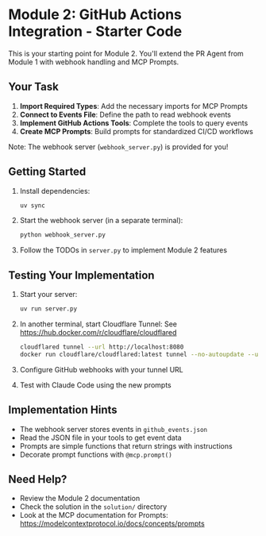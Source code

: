 # Module 2: GitHub Actions Integration - Starter Code

This is your starting point for Module 2. You'll extend the PR Agent from Module 1 with webhook handling and MCP Prompts.

## Your Task

1. **Import Required Types**: Add the necessary imports for MCP Prompts
2. **Connect to Events File**: Define the path to read webhook events
3. **Implement GitHub Actions Tools**: Complete the tools to query events
4. **Create MCP Prompts**: Build prompts for standardized CI/CD workflows

Note: The webhook server (`webhook_server.py`) is provided for you!

## Getting Started

1. Install dependencies:
   ```bash
   uv sync
   ```

2. Start the webhook server (in a separate terminal):
   ```bash
   python webhook_server.py
   ```

3. Follow the TODOs in `server.py` to implement Module 2 features

## Testing Your Implementation

1. Start your server:
   ```bash
   uv run server.py
   ```

2. In another terminal, start Cloudflare Tunnel:
   See https://hub.docker.com/r/cloudflare/cloudflared
   
   ```bash
   cloudflared tunnel --url http://localhost:8080
   docker run cloudflare/cloudflared:latest tunnel --no-autoupdate --url http://localhost:8080
   ```

3. Configure GitHub webhooks with your tunnel URL

4. Test with Claude Code using the new prompts

## Implementation Hints

- The webhook server stores events in `github_events.json`
- Read the JSON file in your tools to get event data
- Prompts are simple functions that return strings with instructions
- Decorate prompt functions with `@mcp.prompt()`

## Need Help?

- Review the Module 2 documentation
- Check the solution in the `solution/` directory
- Look at the MCP documentation for Prompts: https://modelcontextprotocol.io/docs/concepts/prompts

